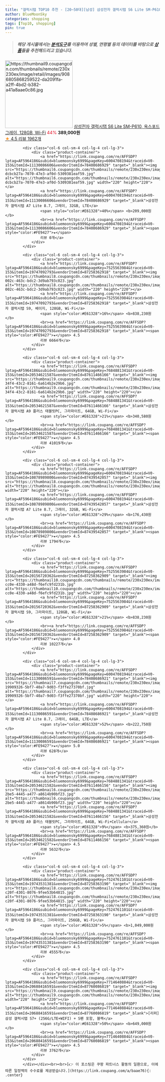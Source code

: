 ```yaml
---
title: "갤럭시탭 TOP10 추천 - [20~50대][남성] 삼성전자 갤럭시탭 S6 Lite SM-P610, 옥스포드 그레이, 128GB, Wi-Fi"
author: BlueMoonSky
categories: shopping
tags: [Top10, shopping]
pin: true
---
```


> ##### 해당 게시물에서는 [**분석도구**](https://itemscout.io/)를 이용하여 **성별**, **연령별** 등의 데이터를 바탕으로 [**상품**](https://link.coupang.com/a/baae76)들을 추천해드리고 있습니다.
<div class="container"><div class="row">
            <div class="col-6 col-sm-4 col-lg-4 col-lg-3">
                <div class="product-container">
                    <a href="https://link.coupang.com/re/AFFSDP?lptag=AF5964186&subid=bluemoonsky6999&pageKey=1488003706&traceid=V0-153&itemId=2554674261&vendorItemId=70547204151" target="_blank"><img src="https://thumbnail9.coupangcdn.com/thumbnails/remote/230x230ex/image/retail/images/9086805868259522-da2091fa-a2ff-4bd2-b382-a41a8aae0c86.jpg" alt="https://thumbnail9.coupangcdn.com/thumbnails/remote/230x230ex/image/retail/images/9086805868259522-da2091fa-a2ff-4bd2-b382-a41a8aae0c86.jpg" width="220" height="220"></a>
                    <a href="https://link.coupang.com/re/AFFSDP?lptag=AF5964186&subid=bluemoonsky6999&pageKey=1488003706&traceid=V0-153&itemId=2554674261&vendorItemId=70547204151" target="_blank">삼성전자 갤럭시탭 S6 Lite SM-P610, 옥스포드 그레이, 128GB, Wi-Fi</a>
                    <span style="color:#E61328">44%</span> <b>389,000원</b>
                    <br><a href="https://link.coupang.com/re/AFFSDP?lptag=AF5964186&subid=bluemoonsky6999&pageKey=1488003706&traceid=V0-153&itemId=2554674261&vendorItemId=70547204151" target="_blank"><span style="color:#FE9427">★</span> 4.5
                    리뷰 1962개</a>
                </div>
            </div>
            
            <div class="col-6 col-sm-4 col-lg-4 col-lg-3">
                <div class="product-container">
                    <a href="https://link.coupang.com/re/AFFSDP?lptag=AF5964186&subid=bluemoonsky6999&pageKey=6004708194&traceid=V0-153&itemId=11130086606&vendorItemId=78408686929" target="_blank"><img src="https://thumbnail6.coupangcdn.com/thumbnails/remote/230x230ex/image/retail/images/542699328324718-dcbcb27a-7070-47e3-af0d-5309381eaf59.jpg" alt="https://thumbnail6.coupangcdn.com/thumbnails/remote/230x230ex/image/retail/images/542699328324718-dcbcb27a-7070-47e3-af0d-5309381eaf59.jpg" width="220" height="220"></a>
                    <a href="https://link.coupang.com/re/AFFSDP?lptag=AF5964186&subid=bluemoonsky6999&pageKey=6004708194&traceid=V0-153&itemId=11130086606&vendorItemId=78408686929" target="_blank">삼성전자 갤럭시탭 A7 Lite 8.7, 그레이, 32GB, LTE</a>
                    <span style="color:#E61328">40%</span> <b>209,000원</b>
                    <br><a href="https://link.coupang.com/re/AFFSDP?lptag=AF5964186&subid=bluemoonsky6999&pageKey=6004708194&traceid=V0-153&itemId=11130086606&vendorItemId=78408686929" target="_blank"><span style="color:#FE9427">★</span> 
                    리뷰 0개</a>
                </div>
            </div>
            
            <div class="col-6 col-sm-4 col-lg-4 col-lg-3">
                <div class="product-container">
                    <a href="https://link.coupang.com/re/AFFSDP?lptag=AF5964186&subid=bluemoonsky6999&pageKey=7525563984&traceid=V0-153&itemId=19747092793&vendorItemId=87258362918" target="_blank"><img src="https://thumbnail8.coupangcdn.com/thumbnails/remote/230x230ex/image/retail/images/2023/09/21/14/0/2d0b59d2-002c-463c-bdc2-3d9ab793c023.jpg" alt="https://thumbnail8.coupangcdn.com/thumbnails/remote/230x230ex/image/retail/images/2023/09/21/14/0/2d0b59d2-002c-463c-bdc2-3d9ab793c023.jpg" width="220" height="220"></a>
                    <a href="https://link.coupang.com/re/AFFSDP?lptag=AF5964186&subid=bluemoonsky6999&pageKey=7525563984&traceid=V0-153&itemId=19747092793&vendorItemId=87258362918" target="_blank">삼성전자 갤럭시탭 S9, 베이지, 128GB, Wi-Fi</a>
                    <span style="color:#E61328">16%</span> <b>838,230원</b>
                    <br><a href="https://link.coupang.com/re/AFFSDP?lptag=AF5964186&subid=bluemoonsky6999&pageKey=7525563984&traceid=V0-153&itemId=19747092793&vendorItemId=87258362918" target="_blank"><span style="color:#FE9427">★</span> 4.5
                    리뷰 6664개</a>
                </div>
            </div>
            
            <div class="col-6 col-sm-4 col-lg-4 col-lg-3">
                <div class="product-container">
                    <a href="https://link.coupang.com/re/AFFSDP?lptag=AF5964186&subid=bluemoonsky6999&pageKey=7684881341&traceid=V0-153&itemId=20534621587&vendorItemId=87611466166" target="_blank"><img src="https://thumbnail9.coupangcdn.com/thumbnails/remote/230x230ex/image/retail/images/2023/10/30/11/0/cb9ac9ae-34f4-43c2-8161-6a614b2e29b6.jpg" alt="https://thumbnail9.coupangcdn.com/thumbnails/remote/230x230ex/image/retail/images/2023/10/30/11/0/cb9ac9ae-34f4-43c2-8161-6a614b2e29b6.jpg" width="220" height="220"></a>
                    <a href="https://link.coupang.com/re/AFFSDP?lptag=AF5964186&subid=bluemoonsky6999&pageKey=7684881341&traceid=V0-153&itemId=20534621587&vendorItemId=87611466166" target="_blank">삼성전자 갤럭시탭 A9 플러스 태블릿PC, 그라파이트, 64GB, Wi-Fi</a>
                    <span style="color:#E61328">21%</span> <b>340,580원</b>
                    <br><a href="https://link.coupang.com/re/AFFSDP?lptag=AF5964186&subid=bluemoonsky6999&pageKey=7684881341&traceid=V0-153&itemId=20534621587&vendorItemId=87611466166" target="_blank"><span style="color:#FE9427">★</span> 4.5
                    리뷰 41019개</a>
                </div>
            </div>
            
            <div class="col-6 col-sm-4 col-lg-4 col-lg-3">
                <div class="product-container">
                    <a href="https://link.coupang.com/re/AFFSDP?lptag=AF5964186&subid=bluemoonsky6999&pageKey=6004708194&traceid=V0-153&itemId=10878989800&vendorItemId=87439542057" target="_blank"><img src="https://thumbnail8.coupangcdn.com/thumbnails/remote/230x230ex/image/vendor_inventory/fb65/4aa86547cd524bc87af25f1f661c2b5bbfce6b6b29fff179a38b97fbcf06.jpg" alt="https://thumbnail8.coupangcdn.com/thumbnails/remote/230x230ex/image/vendor_inventory/fb65/4aa86547cd524bc87af25f1f661c2b5bbfce6b6b29fff179a38b97fbcf06.jpg" width="220" height="220"></a>
                    <a href="https://link.coupang.com/re/AFFSDP?lptag=AF5964186&subid=bluemoonsky6999&pageKey=6004708194&traceid=V0-153&itemId=10878989800&vendorItemId=87439542057" target="_blank">삼성전자 갤럭시탭 A7 Lite 8.7, 그레이, 32GB, Wi-Fi</a>
                    <span style="color:#E61328">29%</span> <b>176,430원</b>
                    <br><a href="https://link.coupang.com/re/AFFSDP?lptag=AF5964186&subid=bluemoonsky6999&pageKey=6004708194&traceid=V0-153&itemId=10878989800&vendorItemId=87439542057" target="_blank"><span style="color:#FE9427">★</span> 4.5
                    리뷰 1794개</a>
                </div>
            </div>
            
            <div class="col-6 col-sm-4 col-lg-4 col-lg-3">
                <div class="product-container">
                    <a href="https://link.coupang.com/re/AFFSDP?lptag=AF5964186&subid=bluemoonsky6999&pageKey=7525563984&traceid=V0-153&itemId=20156720362&vendorItemId=87258362909" target="_blank"><img src="https://thumbnail10.coupangcdn.com/thumbnails/remote/230x230ex/image/retail/images/2023/09/21/14/2/51688146-cc0e-4330-a48d-f6efc9fd231b.jpg" alt="https://thumbnail10.coupangcdn.com/thumbnails/remote/230x230ex/image/retail/images/2023/09/21/14/2/51688146-cc0e-4330-a48d-f6efc9fd231b.jpg" width="220" height="220"></a>
                    <a href="https://link.coupang.com/re/AFFSDP?lptag=AF5964186&subid=bluemoonsky6999&pageKey=7525563984&traceid=V0-153&itemId=20156720362&vendorItemId=87258362909" target="_blank">삼성전자 갤럭시탭 S9, 그라파이트, 128GB, Wi-Fi</a>
                    <span style="color:#E61328">21%</span> <b>838,230원</b>
                    <br><a href="https://link.coupang.com/re/AFFSDP?lptag=AF5964186&subid=bluemoonsky6999&pageKey=7525563984&traceid=V0-153&itemId=20156720362&vendorItemId=87258362909" target="_blank"><span style="color:#FE9427">★</span> 4.0
                    리뷰 10227개</a>
                </div>
            </div>
            
            <div class="col-6 col-sm-4 col-lg-4 col-lg-3">
                <div class="product-container">
                    <a href="https://link.coupang.com/re/AFFSDP?lptag=AF5964186&subid=bluemoonsky6999&pageKey=6004708194&traceid=V0-153&itemId=11130086591&vendorItemId=78408686921" target="_blank"><img src="https://thumbnail7.coupangcdn.com/thumbnails/remote/230x230ex/image/retail/images/8498027207320356-19909326-5bf7-40a7-9d03-f3ffe27370bf.jpg" alt="https://thumbnail7.coupangcdn.com/thumbnails/remote/230x230ex/image/retail/images/8498027207320356-19909326-5bf7-40a7-9d03-f3ffe27370bf.jpg" width="220" height="220"></a>
                    <a href="https://link.coupang.com/re/AFFSDP?lptag=AF5964186&subid=bluemoonsky6999&pageKey=6004708194&traceid=V0-153&itemId=11130086591&vendorItemId=78408686921" target="_blank">삼성전자 갤럭시탭 A7 Lite 8.7, 그레이, 64GB, LTE</a>
                    <span style="color:#E61328">52%</span> <b>222,750원</b>
                    <br><a href="https://link.coupang.com/re/AFFSDP?lptag=AF5964186&subid=bluemoonsky6999&pageKey=6004708194&traceid=V0-153&itemId=11130086591&vendorItemId=78408686921" target="_blank"><span style="color:#FE9427">★</span> 5.0
                    리뷰 628개</a>
                </div>
            </div>
            
            <div class="col-6 col-sm-4 col-lg-4 col-lg-3">
                <div class="product-container">
                    <a href="https://link.coupang.com/re/AFFSDP?lptag=AF5964186&subid=bluemoonsky6999&pageKey=7684881341&traceid=V0-153&itemId=20534621582&vendorItemId=87611466156" target="_blank"><img src="https://thumbnail6.coupangcdn.com/thumbnails/remote/230x230ex/image/retail/images/2023/10/30/11/7/9dfcf5a8-2be5-4445-a477-a8614b90bf23.jpg" alt="https://thumbnail6.coupangcdn.com/thumbnails/remote/230x230ex/image/retail/images/2023/10/30/11/7/9dfcf5a8-2be5-4445-a477-a8614b90bf23.jpg" width="220" height="220"></a>
                    <a href="https://link.coupang.com/re/AFFSDP?lptag=AF5964186&subid=bluemoonsky6999&pageKey=7684881341&traceid=V0-153&itemId=20534621582&vendorItemId=87611466156" target="_blank">삼성전자 갤럭시탭 A9 플러스 태블릿PC, 그라파이트, 64GB, Wi-Fi+Cellular</a>
                    <span style="color:#E61328">9%</span> <b>375,360원</b>
                    <br><a href="https://link.coupang.com/re/AFFSDP?lptag=AF5964186&subid=bluemoonsky6999&pageKey=7684881341&traceid=V0-153&itemId=20534621582&vendorItemId=87611466156" target="_blank"><span style="color:#FE9427">★</span> 4.5
                    리뷰 5632개</a>
                </div>
            </div>
            
            <div class="col-6 col-sm-4 col-lg-4 col-lg-3">
                <div class="product-container">
                    <a href="https://link.coupang.com/re/AFFSDP?lptag=AF5964186&subid=bluemoonsky6999&pageKey=7524761101&traceid=V0-153&itemId=19743531381&vendorItemId=87258363190" target="_blank"><img src="https://thumbnail8.coupangcdn.com/thumbnails/remote/230x230ex/image/retail/images/2023/09/21/14/5/203fffd1-c20f-4301-8076-9fee53b64815.jpg" alt="https://thumbnail8.coupangcdn.com/thumbnails/remote/230x230ex/image/retail/images/2023/09/21/14/5/203fffd1-c20f-4301-8076-9fee53b64815.jpg" width="220" height="220"></a>
                    <a href="https://link.coupang.com/re/AFFSDP?lptag=AF5964186&subid=bluemoonsky6999&pageKey=7524761101&traceid=V0-153&itemId=19743531381&vendorItemId=87258363190" target="_blank">삼성전자 갤럭시탭 S9 플러스, 그라파이트, 256GB, Wi-Fi</a>
                    <span style="color:#E61328">5%</span> <b>1,049,000원</b>
                    <br><a href="https://link.coupang.com/re/AFFSDP?lptag=AF5964186&subid=bluemoonsky6999&pageKey=7524761101&traceid=V0-153&itemId=19743531381&vendorItemId=87258363190" target="_blank"><span style="color:#FE9427">★</span> 4.5
                    리뷰 4555개</a>
                </div>
            </div>
            
            <div class="col-6 col-sm-4 col-lg-4 col-lg-3">
                <div class="product-container">
                    <a href="https://link.coupang.com/re/AFFSDP?lptag=AF5964186&subid=bluemoonsky6999&pageKey=7714640884&traceid=V0-153&itemId=20688416591&vendorItemId=87760086819" target="_blank"><img src="https://thumbnail9.coupangcdn.com/thumbnails/remote/230x230ex/image/vendor_inventory/b81e/7d4270c5f0fdd05d19c5cb071bbc03b046ceb631369676fd1d628bc2176b.jpg" alt="https://thumbnail9.coupangcdn.com/thumbnails/remote/230x230ex/image/vendor_inventory/b81e/7d4270c5f0fdd05d19c5cb071bbc03b046ceb631369676fd1d628bc2176b.jpg" width="220" height="220"></a>
                    <a href="https://link.coupang.com/re/AFFSDP?lptag=AF5964186&subid=bluemoonsky6999&pageKey=7714640884&traceid=V0-153&itemId=20688416591&vendorItemId=87760086819" target="_blank">[리퍼]삼성 갤럭시탭 S7+ (256G/LTE+WIFI) + S펜 포함, 블랙</a>
                    <span style="color:#E61328">50%</span> <b>649,000원</b>
                    <br><a href="https://link.coupang.com/re/AFFSDP?lptag=AF5964186&subid=bluemoonsky6999&pageKey=7714640884&traceid=V0-153&itemId=20688416591&vendorItemId=87760086819" target="_blank"><span style="color:#FE9427">★</span> 4.5
                    리뷰 3762개</a>
                </div>
            </div>
            </div></div><br><br>[👉 이 포스팅은 쿠팡 파트너스 활동의 일환으로, 이에 따른 일정액의 수수료를 제공받습니다.](https://link.coupang.com/a/baae76){: .center}